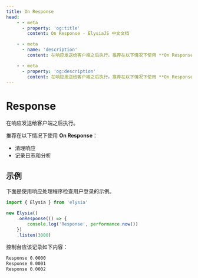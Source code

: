 ```yaml
---
title: On Response
head:
    - - meta
      - property: 'og:title'
        content: On Response - ElysiaJS 中文文档

    - - meta
      - name: 'description'
        content: 在响应发送给客户端之后执行。推荐在以下情况下使用 **On Response**。清理响应、记录日志和分析。

    - - meta
      - property: 'og:description'
        content: 在响应发送给客户端之后执行。推荐在以下情况下使用 **On Response**。清理响应、记录日志和分析。
---
```


# Response

在响应发送给客户端之后执行。

推荐在以下情况下使用 **On Response**：
- 清理响应
- 记录日志和分析

## 示例

下面是使用响应处理程序检查用户登录的示例。

```typescript twoslash
import { Elysia } from 'elysia'

new Elysia()
	.onResponse(() => {
		console.log('Response', performance.now())
	})
	.listen(3000)
```

控制台应该记录如下内容：

```bash
Response 0.0000
Response 0.0001
Response 0.0002
```
